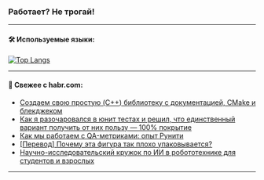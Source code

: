 ### Работает? Не трогай!

---
<!--
#### 🛠️ Technical stack:

![Java](https://img.shields.io/badge/Java-informational?logo=Oracle&style=flat&logoColor=white&color=FF4500)
![Kotlin](https://img.shields.io/badge/Kotlin-informational?logo=Kotlin&style=flat&logoColor=white&color=774D97)
![TS](https://img.shields.io/badge/TypeScript-informational?logo=typeScript&style=flat&logoColor=black&color=017acc)
![Python](https://img.shields.io/badge/Python-informational?logo=Python&style=flat&logoColor=black&color=ffdd54) <br>
![Spring](https://img.shields.io/badge/Spring-informational?logo=Spring&style=flat&logoColor=white&color=6DB33F) 
![SpringBoot](https://img.shields.io/badge/SpringBoot-informational?logo=SpringBoot&style=flat&logoColor=white&color=6DB33F)
![Nest](https://img.shields.io/badge/NestJS-informational?logo=NestJS&style=flat&logoColor=white&color=E0234E) 
![NodeJS](https://img.shields.io/badge/NodeJS-informational?logo=node.js&style=flat&logoColor=white&color=70A760)<br>
![PostgreSQL](https://img.shields.io/badge/PostgreSQL-informational?logo=PostgreSQL&style=flat&logoColor=white&color=DAA520)
![MongoDB](https://img.shields.io/badge/MongoDB-informational?logo=MongoDB&style=flat&logoColor=white&color=870000)
![Apache](https://img.shields.io/badge/Apache-informational?logo=apache&style=flat&logoColor=white&color=f74e28)

___ 
-->

#### 🛠️ Используемые языки:

[![Top Langs](https://github-readme-stats-u2qms2cxw-advtsettinggmailcoms-projects.vercel.app/api/top-langs/?username=zloylis&langs_count=10&hide_title=true&title_color=e6edf3&size_weight=0.5&count_weight=0.5&layout=compact&hide_progress=true&hide_border=true&theme=dracula)](https://github.com/zloylis)

<!---


####  :octocat:&nbsp;&nbsp; Статистика:

![GitHub stats](https://github-readme-stats-u2qms2cxw-advtsettinggmailcoms-projects.vercel.app/api?username=zloylis&show_icons=true&hide_border=true&theme=dracula&title_color=e6edf3&include_all_commits=true&count_private=true&hide_rank=false&hide_title=true&rank_icon=github)
-->
---

#### 💬 Свежее с habr.com:

<!-- BLOG-POST-LIST:START -->
- [Создаем свою простую &lpar;C++&rpar; библиотеку с документацией, CMake и блекджеком](https://habr.com/ru/companies/timeweb/articles/845074/?utm_source=habrahabr&utm_medium=rss&utm_campaign=845074)
- [Как я разочаровался в юнит тестах и решил, что единственный вариант получить от них пользу — 100% покрытие](https://habr.com/ru/articles/846212/?utm_source=habrahabr&utm_medium=rss&utm_campaign=846212)
- [Как мы работаем с QA-метриками: опыт Рунити](https://habr.com/ru/companies/runity/articles/846208/?utm_source=habrahabr&utm_medium=rss&utm_campaign=846208)
- [[Перевод] Почему эта фигура так плохо упаковывается?](https://habr.com/ru/articles/846134/?utm_source=habrahabr&utm_medium=rss&utm_campaign=846134)
- [Научно-исследовательский кружок по ИИ в робототехнике для студентов и взрослых](https://habr.com/ru/companies/sberbank/articles/845824/?utm_source=habrahabr&utm_medium=rss&utm_campaign=845824)
<!-- BLOG-POST-LIST:END -->

---
